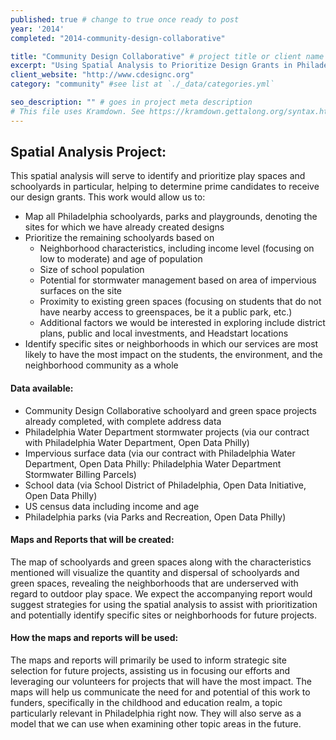 ```yaml
---
published: true # change to true once ready to post
year: '2014'
completed: "2014-community-design-collaborative"

title: "Community Design Collaborative" # project title or client name
excerpt: "Using Spatial Analysis to Prioritize Design Grants in Philadelphia" # shows on project list page
client_website: "http://www.cdesignc.org"
category: "community" #see list at `./_data/categories.yml`

seo_description: "" # goes in project meta description
# This file uses Kramdown. See https://kramdown.gettalong.org/syntax.html for syntax
---
```


## Spatial Analysis Project:
This spatial analysis will serve to identify and prioritize play spaces and schoolyards in particular, helping to determine prime candidates to receive our design grants. This work would allow us to:
- Map all Philadelphia schoolyards, parks and playgrounds, denoting the sites for which we have already created designs
- Prioritize the remaining schoolyards based on
    - Neighborhood characteristics, including income level (focusing on low to moderate) and age of population
    - Size of school population
    - Potential for stormwater management based on area of impervious surfaces on the site
    - Proximity to existing green spaces (focusing on students that do not have nearby access to greenspaces, be it a public park, etc.)
    - Additional factors we would be interested in exploring include district plans, public and local investments, and Headstart locations
- Identify specific sites or neighborhoods in which our services are most likely to have the most impact on the students, the environment, and the neighborhood community as a whole

#### Data available:
- Community Design Collaborative schoolyard and green space projects already completed, with complete address data
- Philadelphia Water Department stormwater projects (via our contract with Philadelphia Water Department, Open Data Philly)
- Impervious surface data (via our contract with Philadelphia Water Department, Open Data Philly: Philadelphia Water Department Stormwater Billing Parcels)
- School data (via School District of Philadelphia, Open Data Initiative, Open Data Philly)
- US census data including income and age
- Philadelphia parks (via Parks and Recreation, Open Data Philly)

#### Maps and Reports that will be created:
The map of schoolyards and green spaces along with the characteristics mentioned will visualize the quantity and dispersal of schoolyards and green spaces, revealing the neighborhoods that are underserved with regard to outdoor play space. We expect the accompanying report would suggest strategies for using the spatial analysis to assist with prioritization and potentially identify specific sites or neighborhoods for future projects.

#### How the maps and reports will be used:
The maps and reports will primarily be used to inform strategic site selection for future projects, assisting us in focusing our efforts and leveraging our volunteers for projects that will have the most impact. The maps will help us communicate the need for and potential of this work to funders, specifically in the childhood and education realm, a topic particularly relevant in Philadelphia right now. They will also serve as a model that we can use when examining other topic areas in the future.
